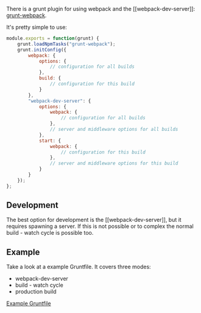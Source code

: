 There is a grunt plugin for using webpack and the [[webpack-dev-server]]: [grunt-webpack](https://github.com/webpack/grunt-webpack).

It's pretty simple to use:

``` javascript
module.exports = function(grunt) {
	grunt.loadNpmTasks("grunt-webpack");
	grunt.initConfig({
		webpack: {
			options: {
				// configuration for all builds
			},
			build: {
				// configuration for this build
			}
		},
		"webpack-dev-server": {
			options: {
				webpack: {
					// configuration for all builds
				},
				// server and middleware options for all builds
			},
			start: {
				webpack: {
					// configuration for this build
				},
				// server and middleware options for this build
			}
		}
	});
};
```

## Development

The best option for development is the [[webpack-dev-server]], but it requires spawning a server. If this is not possible or to complex the normal build - watch cycle is possible too.

## Example

Take a look at a example Gruntfile. It covers three modes:

* webpack-dev-server
* build - watch cycle
* production build

[Example Gruntfile](https://github.com/webpack/webpack-with-common-libs/blob/master/Gruntfile.js)